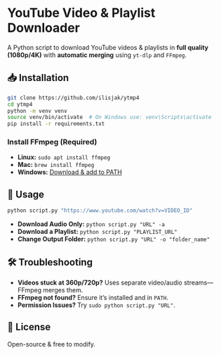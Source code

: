 # YouTube Video & Playlist Downloader

A Python script to download YouTube videos & playlists in **full quality (1080p/4K)** with **automatic merging** using `yt-dlp` and `FFmpeg`.

## 📥 Installation
```bash
git clone https://github.com/ilisjak/ytmp4
cd ytmp4
python -m venv venv
source venv/bin/activate  # On Windows use: venv\Scripts\activate
pip install -r requirements.txt
```

### Install FFmpeg (Required)
- **Linux:** `sudo apt install ffmpeg`
- **Mac:** `brew install ffmpeg`
- **Windows:** [Download & add to PATH](https://ffmpeg.org/download.html)

## 🚀 Usage
```bash
python script.py "https://www.youtube.com/watch?v=VIDEO_ID"
```
- **Download Audio Only:** `python script.py "URL" -a`
- **Download a Playlist:** `python script.py "PLAYLIST_URL"`
- **Change Output Folder:** `python script.py "URL" -o "folder_name"`

## 🛠 Troubleshooting
- **Videos stuck at 360p/720p?** Uses separate video/audio streams—FFmpeg merges them.
- **FFmpeg not found?** Ensure it’s installed and in `PATH`.
- **Permission Issues?** Try `sudo python script.py "URL"`.

## 📜 License
Open-source & free to modify.

